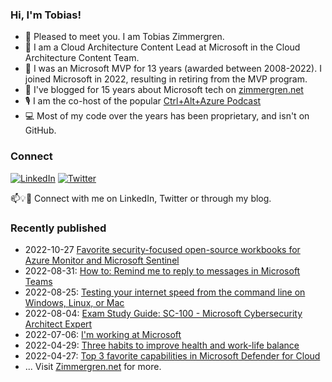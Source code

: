 ### Hi, I'm Tobias!
- 🔭 Pleased to meet you. I am Tobias Zimmergren.
- 🏢 I am a Cloud Architecture Content Lead at Microsoft in the Cloud Architecture Content Team.
- 🥇 I was an Microsoft MVP for 13 years (awarded between 2008-2022). I joined Microsoft in 2022, resulting in retiring from the MVP program.
- 📰 I've blogged for 15 years about Microsoft tech on [zimmergren.net](https://zimmergren.net)
- 🎙️ I am the co-host of the popular [Ctrl+Alt+Azure Podcast](https://ctrlaltazure.com)
- 💻 Most of my code over the years has been proprietary, and isn't on GitHub.

<!--![Top Code Languages](https://github-readme-stats.vercel.app/api/top-langs/?username=zimmergren&layout=compact)-->

### Connect
<a href="https://www.linkedin.com/in/zimmergren"><img src="https://img.shields.io/badge/LinkedIn--_.svg?style=social&logo=linkedin" alt="LinkedIn"></a> <a href="https://twitter.com/zimmergren"><img src="https://img.shields.io/twitter/follow/zimmergren?label=Twitter&style=social" alt="Twitter"></a>

📫💡🙏 Connect with me on LinkedIn, Twitter or through my blog.

### Recently published

- 2022-10-27 [Favorite security-focused open-source workbooks for Azure Monitor and Microsoft Sentinel
](https://zimmergren.net/open-source-azure-monitor-microsoft-sentinel-workbooks/)
- 2022-08-31: [How to: Remind me to reply to messages in Microsoft Teams](https://zimmergren.net/remind-me-messages-microsoft-teams/)
- 2022-08-25: [Testing your internet speed from the command line on Windows, Linux, or Mac](https://zimmergren.net/testing-your-internet-speed-from-the-command-line/)
- 2022-08-04: [Exam Study Guide: SC-100 - Microsoft Cybersecurity Architect Expert](https://zimmergren.net/exam-study-guide-sc100-microsoft-cybersecurity-architect-expert/)
- 2022-07-06: [I'm working at Microsoft](https://zimmergren.net/working-at-microsoft/)
- 2022-04-29: [Three habits to improve health and work-life balance](https://zimmergren.net/habits-to-improve-health-and-work-life-balance/)
- 2022-04-27: [Top 3 favorite capabilities in Microsoft Defender for Cloud](https://zimmergren.net/top-capabilities-in-microsoft-defender-for-cloud/)
- ... Visit [Zimmergren.net](https://zimmergren.net) for more.
